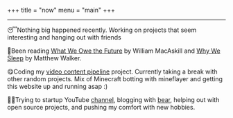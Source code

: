 +++
title = "now"
menu = "main"
+++

---

😴Nothing big happened recently. Working on projects that seem interesting and hanging out with friends

📖Been reading [What We Owe the Future](https://www.goodreads.com/book/show/59802037-what-we-owe-the-future?from_search=true&from_srp=true&qid=GcMvDTddCv&rank=1) by William MacAskill and [Why We Sleep](https://www.goodreads.com/book/show/34466963-why-we-sleep) by Matthew Walker.

😋Coding my [video content pipeline](https://github.com/andysit1/Video-Content-Pipeline) project. Currently taking a break with other random projects. Mix of Minecraft botting with mineflayer and getting this website up and running asap :)

🏃‍♂Trying to startup YouTube [channel](https://www.youtube.com/@AndyIterations), blogging with [bear](https://andyiterations.bearblog.dev), helping out with open source projects, and pushing my comfort with new hobbies.
